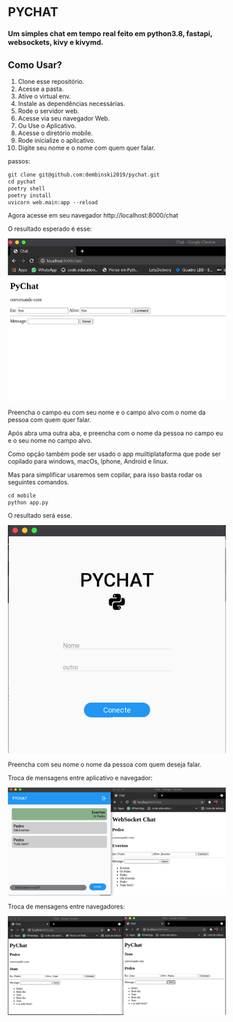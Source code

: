 # PYCHAT

### Um simples chat em tempo real feito em python3.8, fastapi, websockets, kivy e kivymd.

## Como Usar?

1. Clone esse repositório.
2. Acesse a pasta.
3. Ative o virtual env.
4. Instale as dependências necessárias.
5. Rode o servidor web.
6. Acesse via seu navegador Web.
7. Ou Use o Aplicativo.
8. Acesse o diretório mobile.
9. Rode inicialize o aplicativo.
10. Digite seu nome e o nome com quem quer falar.

passos:

```
git clone git@github.com:dembinski2019/pychat.git
cd pychat
poetry shell
poetry install
uvicorn web.main:app --reload
```
Agora acesse em seu navegador http://localhost:8000/chat

O resultado esperado é esse:

![ScreenShot](docs/web1.png)

Preencha o campo eu com seu nome e o campo alvo com o nome da pessoa com quem quer falar.

Após abra uma outra aba, e preencha com o nome da pessoa no campo eu e o seu nome no campo alvo.

Como opção também pode ser usado o app muiltiplataforma que pode ser copilado para windows, macOs, Iphone, Android e linux.

Mas para simplificar usaremos sem copilar, para isso basta rodar os seguintes comandos.

```
cd mobile
python app.py
```
O resultado será esse.

![mobile](docs/mobile.png)

Preencha com seu nome o nome da pessoa com quem deseja falar.

Troca de mensagens entre aplicativo e navegador:

![app_navegador](docs/chat_aplicativo_navegador.png)

Troca de mensagens entre navegadores:

![navegadores](docs/navegador.png)
